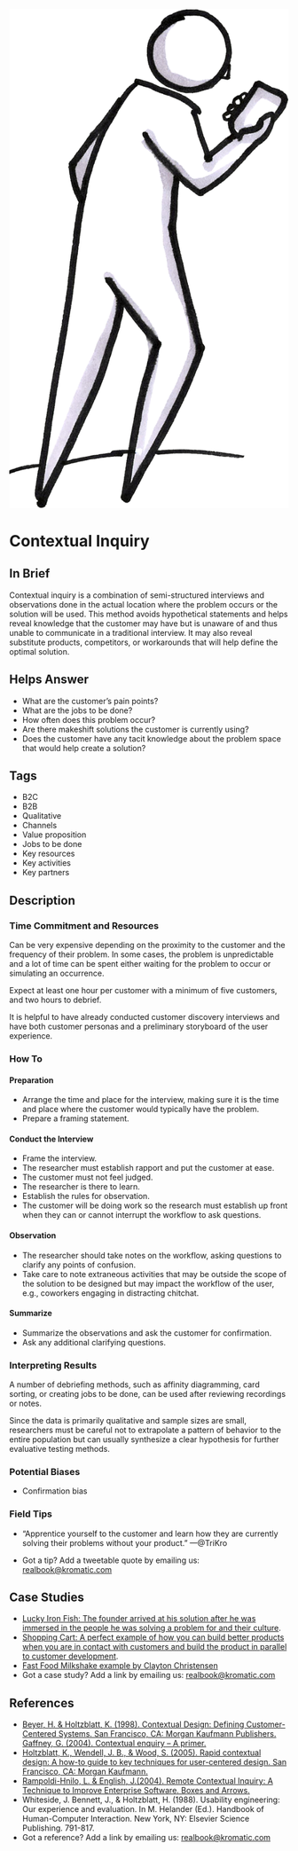 ![](/assets/illustration-UserMobile01-shaded.png)

# Contextual Inquiry

## In Brief

Contextual inquiry is a combination of semi-structured interviews and observations done in the actual location where the problem occurs or the solution will be used. This method avoids hypothetical statements and helps reveal knowledge that the customer may have but is unaware of and thus unable to communicate in a traditional interview. It may also reveal substitute products, competitors, or workarounds that will help define the optimal solution.

## Helps Answer

* What are the customer’s pain points?
* What are the jobs to be done?
* How often does this problem occur?
* Are there makeshift solutions the customer is currently using?
* Does the customer have any tacit knowledge about the problem space that would help create a solution?

## Tags

* B2C
* B2B
* Qualitative
* Channels
* Value proposition
* Jobs to be done
* Key resources
* Key activities
* Key partners

## Description

### Time Commitment and Resources

Can be very expensive depending on the proximity to the customer and the frequency of their problem. In some cases, the problem is unpredictable and a lot of time can be spent either waiting for the problem to occur or simulating an occurrence.

Expect at least one hour per customer with a minimum of five customers, and two hours to debrief.

It is helpful to have already conducted customer discovery interviews and have both customer personas and a preliminary storyboard of the user experience.

### How To

#### Preparation

* Arrange the time and place for the interview, making sure it is the time and place where the customer would typically have the problem.
* Prepare a framing statement.

#### Conduct the Interview

* Frame the interview.
* The researcher must establish rapport and put the customer at ease.
* The customer must not feel judged. 
* The researcher is there to learn.
* Establish the rules for observation. 
* The customer will be doing work so the research must establish up front when they can or cannot interrupt the workflow to ask questions.

#### Observation

* The researcher should take notes on the workflow, asking questions to clarify any points of confusion.
* Take care to note extraneous activities that may be outside the scope of the solution to be designed but may impact the workflow of the user, e.g., coworkers engaging in distracting chitchat.

#### Summarize

* Summarize the observations and ask the customer for confirmation.
* Ask any additional clarifying questions.

### Interpreting Results

A number of debriefing methods, such as affinity diagramming, card sorting, or creating jobs to be done, can be used after reviewing recordings or notes.

Since the data is primarily qualitative and sample sizes are small, researchers must be careful not to extrapolate a pattern of behavior to the entire population but can usually synthesize a clear hypothesis for further evaluative testing methods.

### Potential Biases

* Confirmation bias

### Field Tips

* “Apprentice yourself to the customer and learn how they are currently solving their problems without your product.” —@TriKro

* Got a tip? Add a tweetable quote by emailing us: [realbook@kromatic.com](mailto:realbook@kromatic.com)

## Case Studies

* [Lucky Iron Fish: The founder arrived at his solution after he was immersed in the people he was solving a problem for and their culture](https://www.youtube.com/watch?v=M66ZU2PCIcM).
* [Shopping Cart: A perfect example of how you can build better products when you are in contact with customers and build the product in parallel to customer development](https://www.youtube.com/watch?v=M66ZU2PCIcM).
* [Fast Food Milkshake example by Clayton Christensen](https://www.youtube.com/watch?v=f84LymEs67Y)
* Got a case study? Add a link by emailing us: [realbook@kromatic.com](mailto:realbook@kromatic.com)

## References

* [Beyer, H. & Holtzblatt, K. \(1998\). Contextual Design: Defining Customer-Centered Systems. San Francisco, CA: Morgan Kaufmann Publishers. Gaffney, G. \(2004\). Contextual enquiry – A primer.](http://www.sitepoint.com/article/contextual-enquiry-primer)
* [Holtzblatt, K., Wendell, J. B., & Wood, S. \(2005\). Rapid contextual design: A how-to guide to key techniques for user-centered design. San Francisco, CA: Morgan Kaufmann.](https://www.elsevier.com/books/rapid-contextual-design/holtzblatt/978-0-12-354051-5)
* [Rampoldi-Hnilo, L. & English, J.\(2004\). Remote Contextual Inquiry: A Technique to Improve Enterprise Software. Boxes and Arrows.](http://boxesandarrows.com/view/remote_contextual_inquiry_a_technique_to_improve_enterprise_software)
* Whiteside, J. Bennett, J., & Holtzblatt, H. \(1988\). Usability engineering: Our experience and evaluation. In M. Helander \(Ed.\). Handbook of Human-Computer Interaction. New York, NY: Elsevier Science Publishing. 791-817.
* Got a reference? Add a link by emailing us: [realbook@kromatic.com](realbook@kromatic.com)



